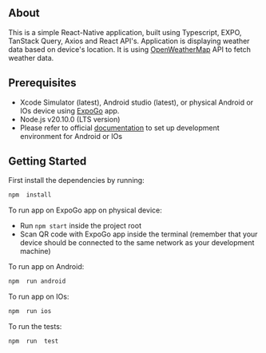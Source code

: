 ## About

This is a simple React-Native application, built using Typescript, EXPO, TanStack Query, Axios and React API's. Application is displaying weather data based on device's location. It is using [OpenWeatherMap](https://openweathermap.org/current) API to fetch weather data.

## Prerequisites

- Xcode Simulator (latest), Android studio (latest), or physical Android or IOs device using [ExpoGo](https://expo.dev/go) app.
- Node.js v20.10.0 (LTS version)
- Please refer to official [documentation](https://reactnative.dev/docs/environment-setup?guide=native&platform=ios) to set up development environment for Android or IOs

## Getting Started

First install the dependencies by running:

```bash
npm  install
```

To run app on ExpoGo app on physical device:

- Run `npm start` inside the project root
- Scan QR code with ExpoGo app inside the terminal (remember that your device should be connected to the same network as your development machine)

To run app on Android:

```bash
npm  run android
```

To run app on IOs:

```bash
npm  run ios
```

To run the tests:

```bash
npm  run  test
```
